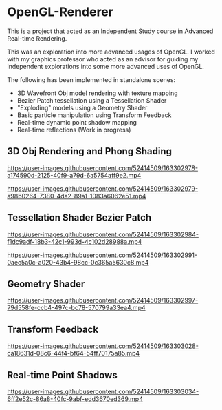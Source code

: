 # OpenGL-Renderer

This is a project that acted as an Independent Study course in Advanced Real-time Rendering.

This was an exploration into more advanced usages of OpenGL. I worked with my graphics professor who acted as an advisor for guiding my independent explorations into some more advanced uses of OpenGL.

The following has been implemented in standalone scenes:

- 3D Wavefront Obj model rendering with texture mapping
- Bezier Patch tessellation using a Tessellation Shader
- "Exploding" models using a Geometry Shader
- Basic particle manipulation using Transform Feedback
- Real-time dynamic point shadow mapping
- Real-time reflections (Work in progress)

## 3D Obj Rendering and Phong Shading

https://user-images.githubusercontent.com/52414509/163302978-a174590d-2125-40f9-a79d-6a5754aff9e2.mp4

https://user-images.githubusercontent.com/52414509/163302979-a98b0264-7380-4da2-89a1-1083a6062e51.mp4

## Tessellation Shader Bezier Patch

https://user-images.githubusercontent.com/52414509/163302984-f1dc9adf-18b3-42c1-993d-4c102d28988a.mp4

https://user-images.githubusercontent.com/52414509/163302991-0aec5a0c-a020-43b4-98cc-0c365a5630c8.mp4

## Geometry Shader

https://user-images.githubusercontent.com/52414509/163302997-79d558fe-ccb4-497c-bc78-570799a33ea4.mp4

## Transform Feedback

https://user-images.githubusercontent.com/52414509/163303028-ca18631d-08c6-44f4-bf64-54ff70175a85.mp4

## Real-time Point Shadows

https://user-images.githubusercontent.com/52414509/163303034-6ff2e52c-86a8-40fc-9abf-edd3670ed369.mp4



